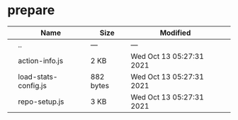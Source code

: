 prepare
=======

<table><thead><tr class="header"><th></th><th>Name</th><th>Size</th><th>Modified</th><th></th></tr></thead><tbody><tr class="odd"><td></td><td><span class="goup">..</span></td><td>—</td><td>—</td><td></td></tr><tr class="even"><td></td><td><span class="name">action-info.js</span></td><td>2 KB</td><td>Wed Oct 13 05:27:31 2021</td><td></td></tr><tr class="odd"><td></td><td><span class="name">load-stats-config.js</span></td><td>882 bytes</td><td>Wed Oct 13 05:27:31 2021</td><td></td></tr><tr class="even"><td></td><td><span class="name">repo-setup.js</span></td><td>3 KB</td><td>Wed Oct 13 05:27:31 2021</td><td></td></tr></tbody></table>
